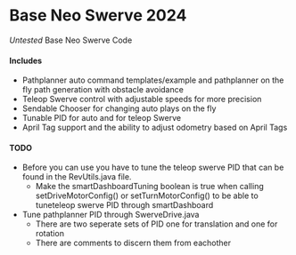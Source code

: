 # Base Neo Swerve 2024

*Untested* Base Neo Swerve Code

#### Includes 
* Pathplanner auto command templates/example and pathplanner on the fly path generation with obstacle avoidance
* Teleop Swerve control with adjustable speeds for more precision
* Sendable Chooser for changing auto plays on the fly
* Tunable PID for auto and for teleop Swerve
* April Tag support and the ability to adjust odometry based on April Tags

#### TODO
* Before you can use you have to tune the teleop swerve PID that can be found in the RevUtils.java file.
    * Make the smartDashboardTuning boolean is true when calling setDriveMotorConfig() or     setTurnMotorConfig() to be able to tuneteleop swerve PID through smartDashboard
* Tune pathplanner PID through SwerveDrive.java
    * There are two seperate sets of PID one for translation and one for rotation
    * There are comments to discern them from eachother
